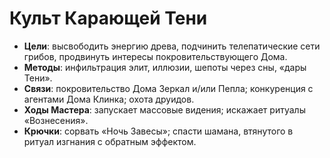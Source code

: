 # Культ Карающей Тени

- **Цели**: высвободить энергию древа, подчинить телепатические сети грибов, продвинуть интересы покровительствующего Дома.
- **Методы**: инфильтрация элит, иллюзии, шепоты через сны, «дары Тени».
- **Связи**: покровительство Дома Зеркал и/или Пепла; конкуренция с агентами Дома Клинка; охота друидов.
- **Ходы Мастера**: запускает массовые видения; искажает ритуалы «Вознесения».
- **Крючки**: сорвать «Ночь Завесы»; спасти шамана, втянутого в ритуал изгнания с обратным эффектом.